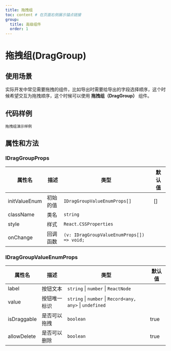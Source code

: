 ```yaml
---
title: 拖拽组
toc: content # 在页面右侧展示锚点链接
group:
  title: 高级组件
  order: 1
---
```


# 拖拽组(DragGroup)

## 使用场景

实际开发中常见需要拖拽的组件，比如导出时需要给导出的字段选择顺序，这个时候希望交互为拖拽顺序，这个时候可以使用
**拖拽组（DragGroup）** 组件。

## 代码样例

<code src="../demos/DragGroup.tsx">拖拽组演示样例</code>

## 属性和方法

### IDragGroupProps

| 属性名        | 描述     | 类型                                       | 默认值 |
| ------------- | -------- | ------------------------------------------ | ------ |
| initValueEnum | 初始的值 | `IDragGroupValueEnumProps[]`               | []     |
| className     | 类名     | `string`                                   |
| style         | 样式     | `React.CSSProperties`                      |
| onChange      | 回调函数 | `(v: IDragGroupValueEnumProps[]) => void;` |

### IDragGroupValueEnumProps

| 属性名      | 描述         | 类型                                                      | 默认值 |
| ----------- | ------------ | --------------------------------------------------------- | ------ |
| label       | 按钮文本     | `string` \| `number` \| `ReactNode`                       |        |
| value       | 按钮唯一标识 | `string` \| `number` \| `Record<any, any>` \| `undefined` |
| isDraggable | 是否可以拖拽 | `boolean`                                                 | true   |
| allowDelete | 是否可以删除 | `boolean`                                                 | true   |
